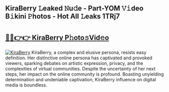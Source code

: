 ## KiraBerry 𝙻eaked 𝙽u𝚍e - Part-YOM 𝚅𝚒deo B𝚒kini 𝙿hotos - Hot All 𝙻eaks 1TRj7

# <h2><a href="http://ld6gjzc.urlbe.top/?page=KiraBerry">🔗🔗👉👉 KiraBerry P𝚑oto𝚜Vid𝚎o</a></h2>

[![KiraBerry](https://i.imgur.com/eBuTRDB.gif)](http://ld6gjzc.urlbe.top/?page=KiraBerry)
KiraBerry, a complex and elusive persona, resists easy definition. Her distinctive online persona has captivated and provoked viewers, sparking debates on artistic expression, privacy, and the complexities of virtual communities. Despite the uncertainty of her next steps, her impact on the online community is profound. Boasting unyielding determination and undeniable captivation, KiraBerry influence on digital media is boundless.
